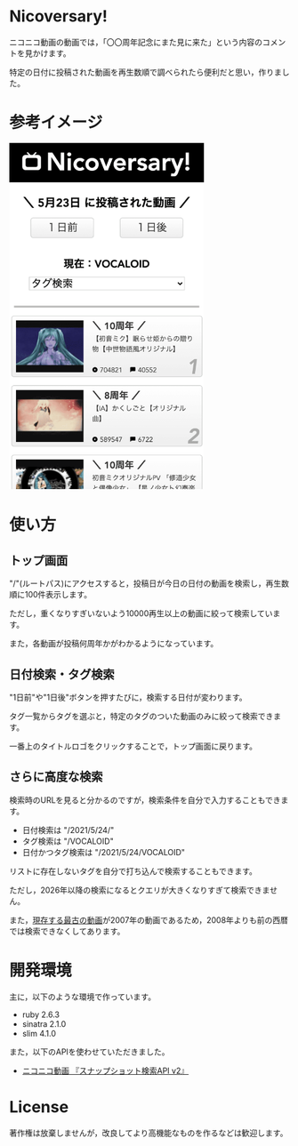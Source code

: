 # Nicoversary!

ニコニコ動画の動画では，「〇〇周年記念にまた見に来た」という内容のコメントを見かけます。

特定の日付に投稿された動画を再生数順で調べられたら便利だと思い，作りました。

# 参考イメージ

<img src="./images/readme_image.png" width="350px">

# 使い方

## トップ画面

"/"(ルートパス)にアクセスすると，投稿日が今日の日付の動画を検索し，再生数順に100件表示します。

ただし，重くなりすぎいないよう10000再生以上の動画に絞って検索しています。

また，各動画が投稿何周年かがわかるようになっています。

## 日付検索・タグ検索

"1日前"や"1日後"ボタンを押すたびに，検索する日付が変わります。

タグ一覧からタグを選ぶと，特定のタグのついた動画のみに絞って検索できます。

一番上のタイトルロゴをクリックすることで，トップ画面に戻ります。

## さらに高度な検索

検索時のURLを見ると分かるのですが，検索条件を自分で入力することもできます。

- 日付検索は "/2021/5/24/"
- タグ検索は "/VOCALOID"
- 日付かつタグ検索は "/2021/5/24/VOCALOID"

リストに存在しないタグを自分で打ち込んで検索することもできます。

ただし，2026年以降の検索になるとクエリが大きくなりすぎて検索できません。

また，[現存する最古の動画](https://www.nicovideo.jp/watch/sm9)が2007年の動画であるため，2008年よりも前の西暦では検索できなくしてあります。

# 開発環境

主に，以下のような環境で作っています。

- ruby 2.6.3
- sinatra 2.1.0
- slim 4.1.0

また，以下のAPIを使わせていただきました。

- [ニコニコ動画 『スナップショット検索API v2』](https://site.nicovideo.jp/search-api-docs/snapshot)	

# License

著作権は放棄しませんが，改良してより高機能なものを作るなどは歓迎します。
